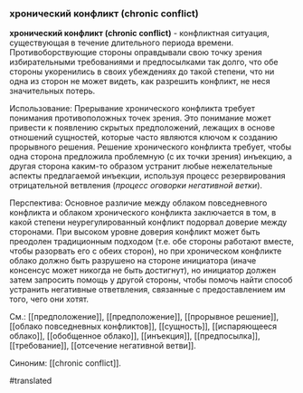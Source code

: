 ### хронический конфликт (chronic conflict)

**хронический конфликт (chronic conflict)** - конфликтная ситуация, существующая в течение длительного периода времени. Противоборствующие стороны оправдывали свою точку зрения избирательными требованиями и предпосылками так долго, что обе стороны укоренились в своих убеждениях до такой степени, что ни одна из сторон не может видеть, как разрешить конфликт, не неся значительных потерь.

Использование: Прерывание хронического конфликта требует понимания противоположных точек зрения. Это понимание может привести к появлению скрытых предположений, лежащих в основе отношений сущностей, которые часто являются ключом к созданию прорывного решения. Решение хронического конфликта требует, чтобы одна сторона предложила проблемную (с их точки зрения) инъекцию, а другая сторона каким-то образом устранит любые нежелательные аспекты предлагаемой инъекции, используя процесс резервирования отрицательной ветвления (*процесс оговорки негативной ветки*).

Перспектива: Основное различие между облаком повседневного конфликта и облаком хронического конфликта заключается в том, в какой степени неурегулированный конфликт подорвал доверие между сторонами. При высоком уровне доверия конфликт может быть преодолен традиционным подходом (т.е. обе стороны работают вместе, чтобы разорвать его с обеих сторон), но при хроническом конфликте облако должно быть разрушено на стороне инициатора (иначе консенсус может никогда не быть достигнут), но инициатор должен затем запросить помощь у другой стороны, чтобы помочь найти способ устранить негативные ответвления, связанные с предоставлением им того, чего они хотят.

См.: [[предположение]], [[предположение]], [[прорывное решение]], [[облако повседневных конфликтов]], [[сущность]], [[испаряющееся облако]], [[обобщенное облако]], [[инъекция]], [[предпосылка]], [[требование]], [[отсечение негативной ветви]].

Синоним: [[chronic conflict]].

#translated
